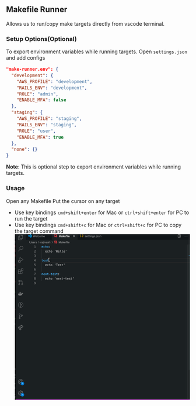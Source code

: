 ## Makefile Runner
Allows us to run/copy make targets directly from vscode terminal.
### Setup Options(Optional)
To export environment variables while running targets.
Open `settings.json` and add configs
``` json
"make-runner.env": {
  "development": {
    "AWS_PROFILE": "development",
    "RAILS_ENV": "development",
    "ROLE": "admin",
    "ENABLE_MFA": false
  },
  "staging": {
    "AWS_PROFILE": "staging",
    "RAILS_ENV": "staging",
    "ROLE": "user",
    "ENABLE_MFA": true
  },
  "none": {}
}
```
<b>Note</b>: This is optional step to export environment variables while running targets.

### Usage
Open any Makefile
Put the cursor on any target
- Use key bindings `cmd+shift+enter` for Mac or `ctrl+shift+enter` for PC to run the target
- Use key bindings `cmd+shift+c` for Mac or `ctrl+shift+c` for PC to copy the target command
![](sample.gif)
